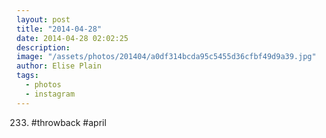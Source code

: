 ```yaml
---
layout: post
title: "2014-04-28"
date: 2014-04-28 02:02:25
description: 
image: "/assets/photos/201404/a0df314bcda95c5455d36cfbf49d9a39.jpg"
author: Elise Plain
tags: 
  - photos
  - instagram
---
```


233. #throwback #april
<p></p>
